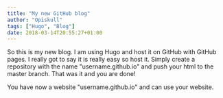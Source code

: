 ```yaml
---
title: "My new GitHub blog"
author: "Opiskull"
tags: ["Hugo", "Blog"]
date: 2018-03-14T20:55:27+01:00
---
```


So this is my new blog. I am using Hugo and host it on GitHub with GitHub pages. I really got to say it is really easy so host it. Simply create a repository with the name "username.github.io" and push your html to the master branch. That was it and you are done!

You have now a website "username.github.io" and can use your website.
